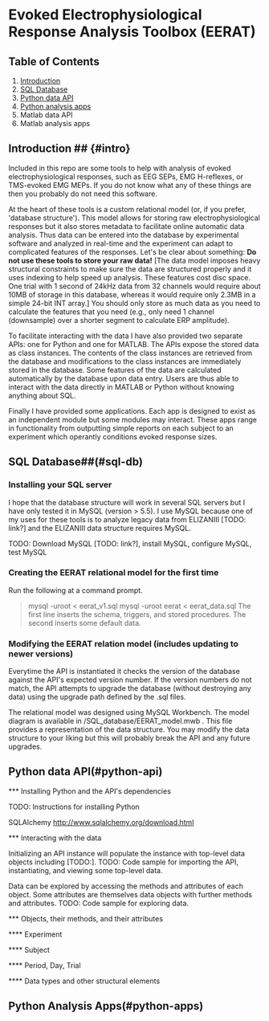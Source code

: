 # Evoked Electrophysiological Response Analysis Toolbox (EERAT)

## Table of Contents

1. [Introduction](#intro)
2. [SQL Database](#sql-db)
3. [Python data API](#python-api)
4. [Python analysis apps](#python-apps)
5. Matlab data API
6. Matlab analysis apps

## Introduction ##         {#intro}

Included in this repo are some tools to help with analysis of evoked electrophysiological responses, such as EEG SEPs, EMG H-reflexes, or TMS-evoked EMG MEPs. If you do not know what any of these things are then you probably do not need this software.

At the heart of these tools is a custom relational model (or, if you prefer, 'database structure'). This model allows for storing raw electrophysiological responses but it also stores metadata to facilitate online automatic data analysis. Thus data can be entered into the database by experimental software and analyzed in real-time and the experiment can adapt to complicated features of the responses. Let's be clear about something: **Do not use these tools to store your raw data!** [The data model imposes heavy structural constraints to make sure the data are structured properly and it uses indexing to help speed up analysis. These features cost disc space. One trial with 1 second of 24kHz data from 32 channels would require about 10MB of storage in this database, whereas it would require only 2.3MB in a simple 24-bit INT array.] You should only store as much data as you need to calculate the features that you need (e.g., only need 1 channel (downsample) over a shorter segment to calculate ERP amplitude).

To facilitate interacting with the data I have also provided two separate APIs: one for Python and one for MATLAB. The APIs expose the stored data as class instances. The contents of the class instances are retrieved from the database and modifications to the class instances are immediately stored in the database. Some features of the data are calculated automatically by the database upon data entry. Users are thus able to interact with the data directly in MATLAB or Python without knowing anything about SQL.

Finally I have provided some applications. Each app is designed to exist as an independent module but some modules may interact. These apps range in functionality from outputting simple reports on each subject to an experiment which operantly conditions evoked response sizes.

## SQL Database##(#sql-db)

### Installing your SQL server

I hope that the database structure will work in several SQL servers but I have only tested it in MySQL (version > 5.5). I use MySQL because one of my uses for these tools is to analyze legacy data from ELIZANIII [TODO: link?] and the ELIZANIII data structure requires MySQL.

TODO: Download MySQL [TODO: link?], install MySQL, configure MySQL, test MySQL

### Creating the EERAT relational model for the first time

Run the following at a command prompt.
>mysql -uroot < eerat_v1.sql
>mysql -uroot eerat < eerat_data.sql
The first line inserts the schema, triggers, and stored procedures. The second inserts some default data.

### Modifying the EERAT relation model (includes updating to newer versions)

Everytime the API is instantiated it checks the version of the database against the API's expected version number. If the version numbers do not match, the API attempts to upgrade the database (without destroying any data) using the upgrade path defined by the .sql files.

The relational model was designed using MySQL Workbench. The model diagram is available in /SQL_database/EERAT_model.mwb . This file provides a representation of the data structure. You may modify the data structure to your liking but this will probably break the API and any future upgrades.

## Python data API(#python-api)

*** Installing Python and the API's dependencies

TODO: Instructions for installing Python

SQLAlchemy
http://www.sqlalchemy.org/download.html

*** Interacting with the data

Initializing an API instance will populate the instance with top-level data objects including [TODO:].
TODO: Code sample for importing the API, instantiating, and viewing some top-level data.

Data can be explored by accessing the methods and attributes of each object. Some attributes are themselves data objects with further methods and attributes.
TODO: Code sample for exploring data.

*** Objects, their methods, and their attributes

**** Experiment

**** Subject

**** Period, Day, Trial

**** Data types and other structural elements

## Python Analysis Apps(#python-apps)